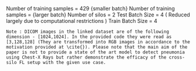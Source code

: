 Number of training samples = 429 {smaller batch}
Number of training samples =     {larger batch}
Number of silos = 2 
Test Batch Size = 4 ( Reduced largely due to computational restrictions ) 
Train Batch Size = 4 

```
Note : DICOM images in the linked dataset are of the following dimension - [1024,1024]. In the provided code they were read as [3,128,128] (They are transformed into RGB images in accordance to the motivation provided at \cite{}). Please note that the main aim of the paper is not to provide a state of the art model to detect pneumonia using Chest-X Rays but rather demonstrate the efficacy of the cross-silo FL setup with the given use case. 
```
